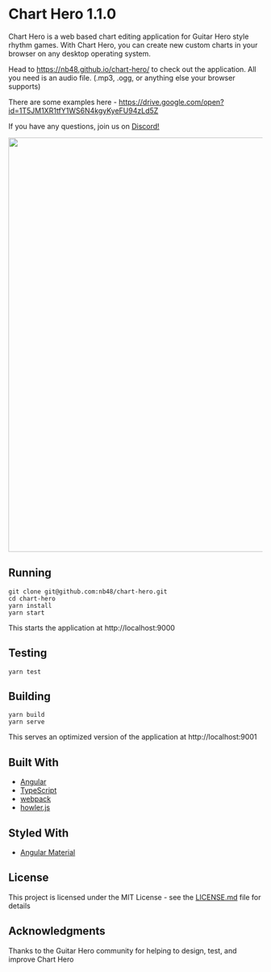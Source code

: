 # Chart Hero 1.1.0

Chart Hero is a web based chart editing application for Guitar Hero style rhythm games. With Chart Hero, you can create new custom charts in your browser on any desktop operating system. 

Head to https://nb48.github.io/chart-hero/ to check out the application. All you need is an audio file. (.mp3, .ogg, or anything else your browser supports)

There are some examples here - https://drive.google.com/open?id=1T5JM1XR1tfY1WS6N4kgyKyeFU94zLd5Z

If you have any questions, join us on [Discord!](https://discord.gg/UJNFxhM)

<img src="./asets/chart-hero-demo.gif" width="1522" height="821" />

## Running

```
git clone git@github.com:nb48/chart-hero.git
cd chart-hero
yarn install
yarn start
```

This starts the application at http://localhost:9000

## Testing

```
yarn test
```

## Building

```
yarn build
yarn serve
```

This serves an optimized version of the application at http://localhost:9001

## Built With

* [Angular](https://github.com/angular)
* [TypeScript](https://github.com/Microsoft/TypeScript)
* [webpack](https://github.com/webpack)
* [howler.js](https://github.com/goldfire/howler.js)

## Styled With

* [Angular Material](https://material.angular.io/)

## License

This project is licensed under the MIT License - see the [LICENSE.md](LICENSE.md) file for details

## Acknowledgments

Thanks to the Guitar Hero community for helping to design, test, and improve Chart Hero
